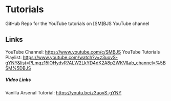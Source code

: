 # Tutorials
GitHub Repo for the YouTube tutorials on [SM]BJS YouTube channel
## Links
YouTube Channel: https://www.youtube.com/c/SMBJS 
YouTube Tutorials Playlist: https://www.youtube.com/watch?v=z3uovS-gYNY&list=PLmqz15IOHydvR7ALW2LkYD4dK2A8p2WKV&ab_channel=%5BSM%5DBJS

##### Video Links
Vanilla Arsenal Tutorial: https://youtu.be/z3uovS-gYNY
